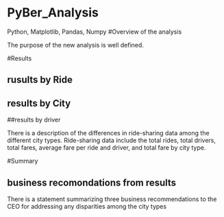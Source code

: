 # PyBer_Analysis
Python, Matplotlib, Pandas, Numpy
#Overview of the analysis

The purpose of the new analysis is well defined.

#Results
## rusults by Ride
## results by City
##results by driver  

There is a description of the differences in ride-sharing data among the different city types. Ride-sharing data include the total rides, total drivers, total fares, average fare per ride and driver, and total fare by city type.

#Summary

## business recomondations from results 

There is a statement summarizing three business recommendations to the CEO for addressing any disparities among the city types
